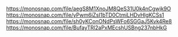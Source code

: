 https://monosnap.com/file/aegS8M1XnoJM8QeS31U0k4nCgwjk9O
https://monosnap.com/file/yPwm6iZsI1bTD0CtmiLHDvHlgKCSs1
https://monosnap.com/file/sh0yKConONdPsWFo6SGGaJ5Kvk4Re8
https://monosnap.com/file/BufayTRl2aPxMEcshUSBng237nbHkG